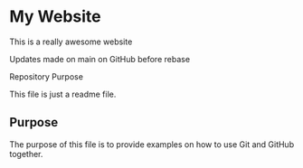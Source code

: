 # My Website

This is a really awesome website

Updates made on main on GitHub before rebase

 Repository Purpose

This file is just a readme file.

## Purpose

The purpose of this file is to provide examples
on how to use Git and GitHub together.